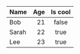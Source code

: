 | Name  | Age | Is cool |
| :---- | --: | :-----: |
| Bob   |  21 |  false  |
| Sarah |  22 |  true   |
| Lee   |  23 |  true   |
